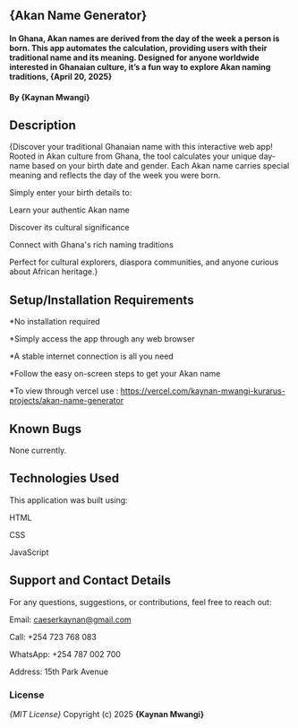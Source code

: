 ## {Akan Name Generator}
#### In Ghana, Akan names are derived from the day of the week a person is born. This app automates the calculation, providing users with their traditional name and its meaning. Designed for anyone worldwide interested in Ghanaian culture, it’s a fun way to explore Akan naming traditions, {April 20, 2025}
#### By **{Kaynan Mwangi}**
## Description 
{Discover your traditional Ghanaian name with this interactive web app! Rooted in Akan culture from Ghana, the tool calculates your unique day-name based on your birth date and gender. Each Akan name carries special meaning and reflects the day of the week you were born.

Simply enter your birth details to:

Learn your authentic Akan name

Discover its cultural significance

Connect with Ghana's rich naming traditions

Perfect for cultural explorers, diaspora communities, and anyone curious about African heritage.}

## Setup/Installation Requirements
*No installation required

*Simply access the app through any web browser

*A stable internet connection is all you need

*Follow the easy on-screen steps to get your Akan name

*To view through vercel use : https://vercel.com/kaynan-mwangi-kurarus-projects/akan-name-generator

## Known Bugs
None currently.

## Technologies Used
This application was built using:

HTML

CSS

JavaScript

## Support and Contact Details
For any questions, suggestions, or contributions, feel free to reach out:

Email: caeserkaynan@gmail.com

Call: +254 723 768 083

WhatsApp: +254 787 002 700

Address: 15th Park Avenue

### License
*{MIT License}*
Copyright (c) 2025 **{Kaynan Mwangi}**

